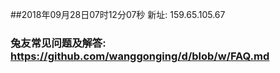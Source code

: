 ##2018年09月28日07时12分07秒 新址: 159.65.105.67
### 兔友常见问题及解答: https://github.com/wanggonging/d/blob/w/FAQ.md
